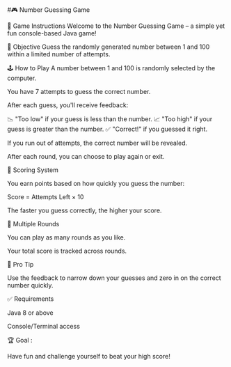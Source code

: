 
#🎮 Number Guessing Game



📜 Game Instructions
Welcome to the Number Guessing Game – a simple yet fun console-based Java game!

🎯 Objective
Guess the randomly generated number between 1 and 100 within a limited number of attempts.


🕹️ How to Play
A number between 1 and 100 is randomly selected by the computer.

You have 7 attempts to guess the correct number.

After each guess, you'll receive feedback:

📉 "Too low" if your guess is less than the number.
📈 "Too high" if your guess is greater than the number.
✅ "Correct!" if you guessed it right.

If you run out of attempts, the correct number will be revealed.

After each round, you can choose to play again or exit.

🧮 Scoring System

You earn points based on how quickly you guess the number:

Score = Attempts Left × 10

The faster you guess correctly, the higher your score.

🔁 Multiple Rounds

You can play as many rounds as you like.

Your total score is tracked across rounds.

🧠 Pro Tip

Use the feedback to narrow down your guesses and zero in on the correct number quickly.

✅ Requirements

Java 8 or above

Console/Terminal access

🏆 Goal :

Have fun and challenge yourself to beat your high score!
